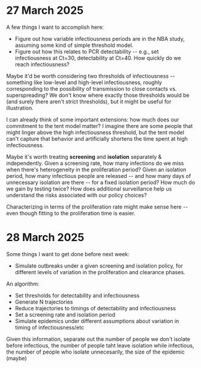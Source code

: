 # 27 March 2025 

A few things I want to accomplish here: 

* Figure out how variable infectiousness periods are in the NBA study, assuming some kind of simple threshold model. 
* Figure out how this relates to PCR detectability -- e.g., set infectiousness at Ct=30, detectability at Ct=40. How quickly do we reach infectiousness? 

Maybe it'd be worth considering two thresholds of infectiousness -- something like low-level and high-level infectiousness, roughly corresponding to the possibility of transmission to close contacts vs. superspreading? We don't know where exactly those thresholds would be (and surely there aren't strict thresholds), but it might be useful for illustration. 

I can already think of some important extensions: how much does our commitment to the tent model matter? I imagine there are some people that might linger above the high infectiousness threshold, but the tent model can't capture that behavior and artificially shortens the time spent at high infectiousness. 

Maybe it's worth treating **screening** and **isolation** separately & independently. Given a screening rate, how many infections do we miss when there's heterogeneity in the proliferation period? Given an isolation period, how many infectious people are released -- and how many days of unnecessary isolation are there -- for a fixed isolation period? How much do we gain by testing twice? How does additional surveillance help us understand the risks associated with our policy choices? 

Characterizing in terms of the proliferation rate might make sense here -- even though fitting to the proliferation time is easier. 

# 28 March 2025 

Some things I want to get done before next week: 
* Simulate outbreaks under a given screening and isolation policy, for different levels of variation in the proliferation and clearance phases. 

An algorithm:
* Set thresholds for detectability and infectiousness
* Generate N trajectories 
* Reduce trajectories to timings of detectability and infectiousness 
* Set a screening rate and isolation period 
* Simulate epidemics under different assumptions about variation in timing of infectiousness/etc 

Given this information, separate out the number of people we don't isolate before infectious, the number of people taht leave isolation while infectious, the number of people who isolate unnecesarily, the size of the epidemic (maybe) 

